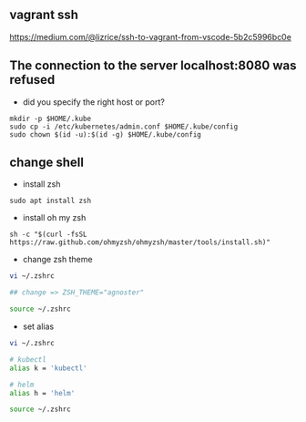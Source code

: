 ## vagrant ssh
https://medium.com/@lizrice/ssh-to-vagrant-from-vscode-5b2c5996bc0e

## The connection to the server localhost:8080 was refused
- did you specify the right host or port?

```ShellSession
mkdir -p $HOME/.kube
sudo cp -i /etc/kubernetes/admin.conf $HOME/.kube/config
sudo chown $(id -u):$(id -g) $HOME/.kube/config
```
## change shell 

- install zsh
```ShellSession
sudo apt install zsh
```
- install oh my zsh
```ShellSession
sh -c "$(curl -fsSL https://raw.github.com/ohmyzsh/ohmyzsh/master/tools/install.sh)"
```

- change zsh theme
```sh
vi ~/.zshrc

## change => ZSH_THEME="agnoster"

source ~/.zshrc
```

- set alias
```sh
vi ~/.zshrc

# kubectl
alias k = 'kubectl'

# helm
alias h = 'helm'

source ~/.zshrc
```
